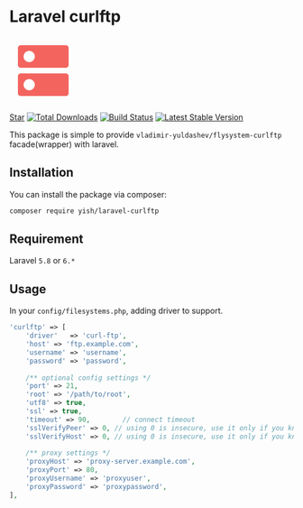 # Laravel curlftp

<svg xmlns="http://www.w3.org/2000/svg" width="120" height="120" viewBox="0 0 24 24"><path d="M0 0h24v24H0z" fill="none"/><path fill="#f4645f" d="M20 13H4c-.55 0-1 .45-1 1v6c0 .55.45 1 1 1h16c.55 0 1-.45 1-1v-6c0-.55-.45-1-1-1zM7 19c-1.1 0-2-.9-2-2s.9-2 2-2 2 .9 2 2-.9 2-2 2zM20 3H4c-.55 0-1 .45-1 1v6c0 .55.45 1 1 1h16c.55 0 1-.45 1-1V4c0-.55-.45-1-1-1zM7 9c-1.1 0-2-.9-2-2s.9-2 2-2 2 .9 2 2-.9 2-2 2z"/></svg>

<p>
<script async defer src="https://buttons.github.io/buttons.js"></script>
<a class="github-button" href="https://github.com/Mombuyish/laravel-curlftp" data-show-count="true" aria-label="Star Mombuyish/laravel-curlftp on GitHub">Star</a>
<a href="https://packagist.org/packages/yish/laravel-curlftp"><img src="https://img.shields.io/packagist/dt/yish/laravel-curlftp.svg?style=flat-square" alt="Total Downloads"></a>
<a href="https://travis-ci.org/Mombuyish/laravel-curlftp"><img src="https://img.shields.io/travis/Mombuyish/laravel-curlftp/master.svg?style=flat-square" alt="Build Status"></a>
<a href="https://packagist.org/packages/yish/laravel-curlftp"><img src="https://img.shields.io/packagist/v/yish/laravel-curlftp.svg?style=flat-square" alt="Latest Stable Version"></a>
</p>

This package is simple to provide `vladimir-yuldashev/flysystem-curlftp` facade(wrapper) with laravel. 

## Installation

You can install the package via composer:

```bash
composer require yish/laravel-curlftp
```

## Requirement

Laravel `5.8` or `6.*`

## Usage
In your `config/filesystems.php`, adding driver to support.
``` php
'curlftp' => [
    'driver'   => 'curl-ftp',
    'host' => 'ftp.example.com',
    'username' => 'username',
    'password' => 'password',
    
    /** optional config settings */
    'port' => 21,
    'root' => '/path/to/root',
    'utf8' => true,
    'ssl' => true,
    'timeout' => 90,		// connect timeout
    'sslVerifyPeer' => 0, // using 0 is insecure, use it only if you know what you're doing
    'sslVerifyHost' => 0, // using 0 is insecure, use it only if you know what you're doing
    
    /** proxy settings */
    'proxyHost' => 'proxy-server.example.com',
    'proxyPort' => 80,
    'proxyUsername' => 'proxyuser',
    'proxyPassword' => 'proxypassword',
],
```